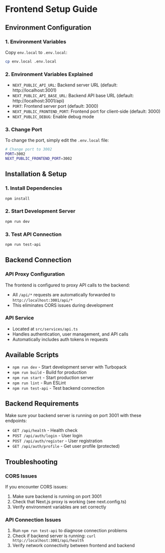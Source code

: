 # Frontend Setup Guide

## Environment Configuration

### 1. Environment Variables
Copy `env.local` to `.env.local`:
```bash
cp env.local .env.local
```

### 2. Environment Variables Explained
- `NEXT_PUBLIC_API_URL`: Backend server URL (default: http://localhost:3001)
- `NEXT_PUBLIC_API_BASE_URL`: Backend API base URL (default: http://localhost:3001/api)
- `PORT`: Frontend server port (default: 3000)
- `NEXT_PUBLIC_FRONTEND_PORT`: Frontend port for client-side (default: 3000)
- `NEXT_PUBLIC_DEBUG`: Enable debug mode

### 3. Change Port
To change the port, simply edit the `.env.local` file:
```bash
# Change port to 3002
PORT=3002
NEXT_PUBLIC_FRONTEND_PORT=3002
```

## Installation & Setup

### 1. Install Dependencies
```bash
npm install
```

### 2. Start Development Server
```bash
npm run dev
```

### 3. Test API Connection
```bash
npm run test-api
```

## Backend Connection

### API Proxy Configuration
The frontend is configured to proxy API calls to the backend:
- All `/api/*` requests are automatically forwarded to `http://localhost:3001/api/*`
- This eliminates CORS issues during development

### API Service
- Located at `src/services/api.ts`
- Handles authentication, user management, and API calls
- Automatically includes auth tokens in requests

## Available Scripts

- `npm run dev` - Start development server with Turbopack
- `npm run build` - Build for production
- `npm run start` - Start production server
- `npm run lint` - Run ESLint
- `npm run test-api` - Test backend connection

## Backend Requirements

Make sure your backend server is running on port 3001 with these endpoints:
- `GET /api/health` - Health check
- `POST /api/auth/login` - User login
- `POST /api/auth/register` - User registration
- `GET /api/auth/profile` - Get user profile (protected)

## Troubleshooting

### CORS Issues
If you encounter CORS issues:
1. Make sure backend is running on port 3001
2. Check that Next.js proxy is working (see next.config.ts)
3. Verify environment variables are set correctly

### API Connection Issues
1. Run `npm run test-api` to diagnose connection problems
2. Check if backend server is running: `curl http://localhost:3001/api/health`
3. Verify network connectivity between frontend and backend 